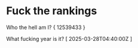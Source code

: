 # Fuck the rankings

Who the hell am I?
{ 12539433 }

What fucking year is it?
[ 2025-03-28T04:40:00Z ]
